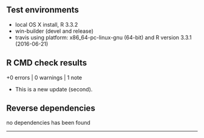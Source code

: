 ## Test environments
* local OS X install, R 3.3.2
* win-builder (devel and release)
* travis using platform: x86_64-pc-linux-gnu (64-bit) and R version 3.3.1 (2016-06-21)




## R CMD check results

+0 errors | 0 warnings | 1 note

* This is a new update (second).

## Reverse dependencies
no dependencies has been found

---


